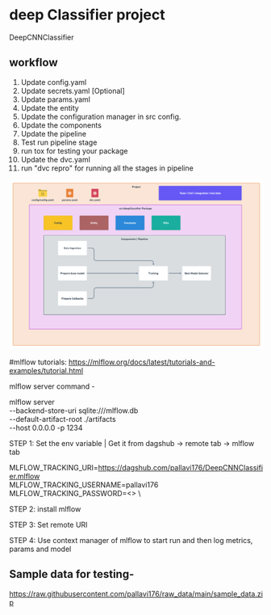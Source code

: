 # deep Classifier project
DeepCNNClassifier

## workflow

1. Update config.yaml
2. Update secrets.yaml [Optional]
3. Update params.yaml
4. Update the entity
5. Update the configuration manager in src config.
6. Update the components
7. Update the pipeline
8. Test run pipeline stage
9. run tox for testing your package
10. Update the dvc.yaml
11. run "dvc repro" for running all the stages in pipeline

![img](https://raw.githubusercontent.com/pallavi176/DeepCNNClassifier/main/docs/images/Data%20Ingestion%402x%20(1).png)

#mlflow tutorials:
https://mlflow.org/docs/latest/tutorials-and-examples/tutorial.html

mlflow server command -

mlflow server \
--backend-store-uri sqlite:///mlflow.db \
--default-artifact-root ./artifacts \
--host 0.0.0.0 -p 1234

STEP 1: Set the env variable | Get it from dagshub -> remote tab -> mlflow tab

MLFLOW_TRACKING_URI=https://dagshub.com/pallavi176/DeepCNNClassifier.mlflow \
MLFLOW_TRACKING_USERNAME=pallavi176 \
MLFLOW_TRACKING_PASSWORD=<> \

STEP 2: install mlflow

STEP 3: Set remote URI

STEP 4: Use context manager of mlflow to start run and then log metrics, params and model


## Sample data for testing-
https://raw.githubusercontent.com/pallavi176/raw_data/main/sample_data.zip

